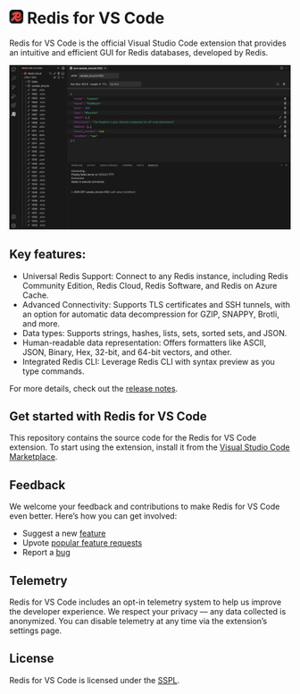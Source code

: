 # <img src="https://github.com/RedisInsight/Redis-for-VS-Code/blob/main/src/resources/256x256.png" alt="logo" width="25"/>  Redis for VS Code

Redis for VS Code is the official Visual Studio Code extension that provides an intuitive and efficient GUI for Redis databases, developed by Redis.

![Redis for VS Code](https://github.com/RedisInsight/Redis-for-VS-Code/blob/main/.github/Redis_for_VS_Code_main_screen.png)

## Key features:
* Universal Redis Support: Connect to any Redis instance, including Redis Community Edition, Redis Cloud, Redis Software, and Redis on Azure Cache.
* Advanced Connectivity: Supports TLS certificates and SSH tunnels, with an option for automatic data decompression for GZIP, SNAPPY, Brotli, and more.
* Data types: Supports strings, hashes, lists, sets, sorted sets, and JSON.
* Human-readable data representation: Offers formatters like ASCII, JSON, Binary, Hex, 32-bit, and 64-bit vectors, and other.
* Integrated Redis CLI: Leverage Redis CLI with syntax preview as you type commands.

For more details, check out the [release notes](https://github.com/RedisInsight/Redis-for-VS-Code/releases). 

## Get started with Redis for VS Code

This repository contains the source code for the Redis for VS Code extension. To start using the extension, install it from the [Visual Studio Code Marketplace](https://marketplace.visualstudio.com/vscode).

## Feedback

We welcome your feedback and contributions to make Redis for VS Code even better. Here’s how you can get involved:

* Suggest a new [feature](https://github.com/RedisInsight/Redis-for-VS-Code/issues/new?assignees=&labels=&projects=&template=feature_request.md&title=)
* Upvote [popular feature requests](https://github.com/RedisInsight/Redis-for-VS-Code/issues?q=is%3Aissue+is%3Aopen+sort%3Acomments-desc)
* Report a [bug](https://github.com/RedisInsight/Redis-for-VS-Code/issues/new?assignees=&labels=&projects=&template=bug_report.md&title=%5BBUG%5D)

## Telemetry

Redis for VS Code includes an opt-in telemetry system to help us improve the developer experience. We respect your privacy — any data collected is anonymized. You can disable telemetry at any time via the extension’s settings page.

## License 
Redis for VS Code is licensed under the [SSPL](/LICENSE).
